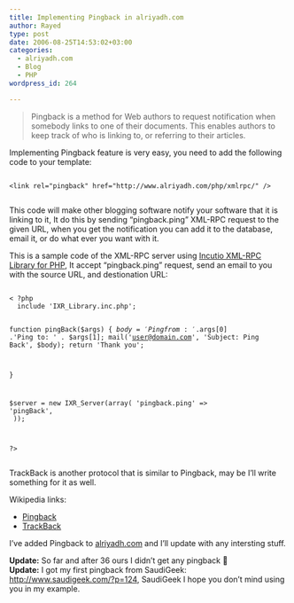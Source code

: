 ```yaml
---
title: Implementing Pingback in alriyadh.com
author: Rayed
type: post
date: 2006-08-25T14:53:02+03:00
categories:
  - alriyadh.com
  - Blog
  - PHP
wordpress_id: 264

---
```

<blockquote cite="http://en.wikipedia.org/wiki/Pingback"><p>Pingback is a method for Web authors to request notification when somebody links to one of their documents. This enables authors to keep track of who is linking to, or referring to their articles.</p></blockquote>
<p>Implementing Pingback feature is very easy, you need to add the following code to your template:<br />
<code><br />
&lt;link rel="pingback" href="http://www.alriyadh.com/php/xmlrpc/" /&gt;<br />
</code></p>
<p>This code will make other blogging software notify your software that it is linking to it, It do this by sending &#8220;pingback.ping&#8221; XML-RPC request to the given URL, when you get the notification you can add it to the database, email it, or do what ever you want with it.</p>
<p>This is a sample code of the XML-RPC server using <a href="http://scripts.incutio.com/xmlrpc/">Incutio XML-RPC Library for PHP</a>, It accept &#8220;pingback.ping&#8221; request, send an email to you with the source URL, and destionation URL:<br />
<code><br />
< ?php
  include 'IXR_Library.inc.php';
  
  function pingBack($args) {
    $body = 'Ping from: '.$args[0]
           .'Ping to: ' . $args[1];
    mail('user@domain.com', 'Subject: Ping Back', $body);
    return 'Thank you'; 
  
  }
  
  $server = new IXR_Server(array(
      'pingback.ping' => 'pingBack',<br />
  ));</p>
<p>?><br />
</code></p>
<p>TrackBack is another protocol that is similar to Pingback, may be I&#8217;ll write something for it as well.</p>
<p>Wikipedia links:</p>
<ul>
<li><a href="http://en.wikipedia.org/wiki/Pingback">Pingback</a></li>
<li><a href="http://en.wikipedia.org/wiki/TrackBack">TrackBack</a></li>
</ul>
<p>I&#8217;ve added Pingback to <a href="http://www.alriyadh.com/">alriyadh.com</a> and I&#8217;ll update with any intersting stuff.</p>
<p><b>Update:</b> So far and after 36 ours I didn&#8217;t get any pingback 🙂<br />
<b>Update:</b> I got my first pingback from SaudiGeek: <a href="http://www.saudigeek.com/?p=124">http://www.saudigeek.com/?p=124</a>, SaudiGeek I hope you don&#8217;t mind using you in my example.</p>

